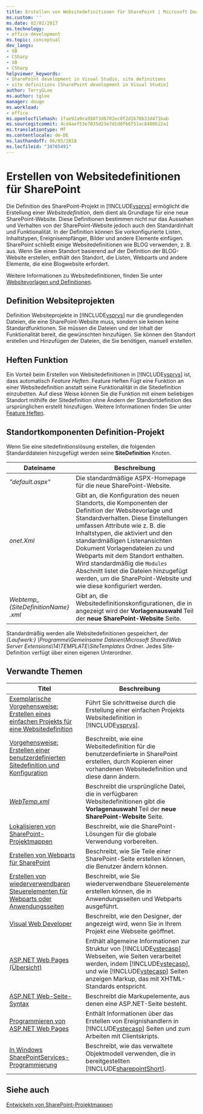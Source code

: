 ```yaml
---
title: Erstellen von Websitedefinitionen für SharePoint | Microsoft Docs
ms.custom: ''
ms.date: 02/02/2017
ms.technology:
- office-development
ms.topic: conceptual
dev_langs:
- VB
- CSharp
- VB
- CSharp
helpviewer_keywords:
- SharePoint development in Visual Studio, site definitions
- site definitions [SharePoint development in Visual Studio]
author: TerryGLee
ms.author: tglee
manager: douge
ms.workload:
- office
ms.openlocfilehash: 1fae92a9ca958f3d6702ec0f2d1678b33d471bab
ms.sourcegitcommit: 4cd4aef53e7035d23e7d1d0f66f51ac8480622a1
ms.translationtype: MT
ms.contentlocale: de-DE
ms.lasthandoff: 06/05/2018
ms.locfileid: "34765491"
---
```

# <a name="create-site-definitions-for-sharepoint"></a>Erstellen von Websitedefinitionen für SharePoint
  Die Definition des SharePoint-Projekt in [!INCLUDE[vsprvs](../sharepoint/includes/vsprvs-md.md)] ermöglicht die Erstellung einer *Websitedefinition*, dem dient als Grundlage für eine neue SharePoint-Website. Diese Definitionen bestimmen nicht nur das Aussehen und Verhalten von der SharePoint-Website jedoch auch den Standardinhalt und Funktionalität. In der Definition können Sie vorkonfigurierte Listen, Inhaltstypen, Ereignisempfänger, Bilder und andere Elemente einfügen. SharePoint schließt einige Websitedefinitionen wie BLOG verwenden, z. B. aus. Wenn Sie einen Standort basierend auf der Definition der BLOG-Website erstellen, enthält den Standort, die Listen, Webparts und andere Elemente, die eine Blogwebsite erfordert.  
  
 Weitere Informationen zu Websitedefinitionen, finden Sie unter [Websitevorlagen und Definitionen](http://go.microsoft.com/fwlink/?LinkId=179134).  
  
## <a name="site-definition-projects"></a>Definition Websiteprojekten
 Definition Websiteprojekte in [!INCLUDE[vsprvs](../sharepoint/includes/vsprvs-md.md)] nur die grundlegenden Dateien, die eine SharePoint-Website muss, sondern sie keinen keine Standardfunktionen. Sie müssen die Dateien und der Inhalt der Funktionalität bereit, die gewünschten hinzufügen. Sie können den Standort erstellen und Hinzufügen der Dateien, die Sie benötigen, manuell erstellen.  
  
## <a name="feature-stapling"></a>Heften Funktion
 Ein Vorteil beim Erstellen von Websitedefinitionen in [!INCLUDE[vsprvs](../sharepoint/includes/vsprvs-md.md)] ist, dass automatisch *Feature Heften*. Feature Heften Fügt eine Funktion an einer Websitedefinition anstatt seine Funktionalität in die Sitedefinition einzubetten. Auf diese Weise können Sie die Funktion mit einem beliebigen Standort mithilfe der Sitedefinition ohne Ändern der Standortdefinition des ursprünglichen erstellt hinzufügen. Weitere Informationen finden Sie unter [Feature Heften](http://go.microsoft.com/fwlink/?LinkID=119283).  
  
## <a name="site-definition-project-components"></a>Standortkomponenten Definition-Projekt
 Wenn Sie eine sitedefinitionslösung erstellen, die folgenden Standarddateien hinzugefügt werden seine **SiteDefinition** Knoten.  
  
|Dateiname|Beschreibung|  
|---------------|-----------------|  
|*"default.aspx"*|Die standardmäßige ASPX-Homepage für die neue SharePoint-Website.|  
|*onet.Xml*|Gibt an, die Konfiguration des neuen Standorts, die Komponenten der Definition der Websitevorlage und Standardverhalten. Diese Einstellungen umfassen Attribute wie z. B. die Inhaltstypen, die aktiviert und den standardmäßigen Listenansichten Dokument Vorlagendateien zu und Webparts mit dem Standort enthalten. Wird standardmäßig die `Modules` Abschnitt listet die Dateien hinzugefügt werden, um die SharePoint-Website und wie diese konfiguriert werden.|  
|*Webtemp_ {SiteDefinitionName} .xml*|Gibt an, die Websitedefinitionskonfigurationen, die in angezeigt wird der **Vorlagenauswahl** Teil der **neue SharePoint-Website** Seite.|  
  
 Standardmäßig werden alle Websitedefinitionen gespeichert, der *{Laufwerk:} \Programme\Gemeinsame Dateien\Microsoft Shared\Web Server Extensions\14\TEMPLATE\SiteTemplates* Ordner. Jedes Site-Definition verfügt über einen eigenen Unterordner.  
  
## <a name="related-topics"></a>Verwandte Themen
  
|Titel|Beschreibung|  
|-----------|-----------------|  
|[Exemplarische Vorgehensweise: Erstellen eines einfachen Projekts für eine Websitedefinition](../sharepoint/walkthrough-create-a-basic-site-definition-project.md)|Führt Sie schrittweise durch die Erstellung einer einfachen Projekts Websitedefinition in [!INCLUDE[vsprvs](../sharepoint/includes/vsprvs-md.md)].|  
|[Vorgehensweise: Erstellen einer benutzerdefinierten Sitedefinition und Konfiguration](http://go.microsoft.com/fwlink/?LinkId=183309)|Beschreibt, wie eine Websitedefinition für die benutzerdefinierte in SharePoint erstellen, durch Kopieren einer vorhandenen Websitedefinition und diese dann ändern.|  
|[*WebTemp.xml*](http://go.microsoft.com/fwlink/?LinkId=183310)|Beschreibt die ursprüngliche Datei, die in verfügbaren Websitedefinitionen gibt die **Vorlagenauswahl** Teil der **neue SharePoint-Website** Seite.|  
|[Lokalisieren von SharePoint-Projektmappen](../sharepoint/localizing-sharepoint-solutions.md)|Beschreibt, wie die SharePoint-Lösungen für die globale Verwendung vorbereiten.|  
|[Erstellen von Webparts für SharePoint](../sharepoint/creating-web-parts-for-sharepoint.md)|Beschreibt, wie Sie Teile einer SharePoint-Seite erstellen können, die Benutzer ändern können.|  
|[Erstellen von wiederverwendbaren Steuerelementen für Webparts oder Anwendungsseiten](../sharepoint/creating-reusable-controls-for-web-parts-or-application-pages.md)|Beschreibt, wie Sie wiederverwendbare Steuerelemente erstellen können, die in Anwendungsseiten und Webparts ausgeführt.|  
|[Visual Web Developer](http://go.microsoft.com/fwlink/?LinkId=178725)|Beschreibt, wie den Designer, der angezeigt wird, wenn Sie in Ihrem Projekt eine Webseite geöffnet.|  
|[ASP.NET Web Pages (Übersicht)](http://go.microsoft.com/fwlink/?LinkId=178726)|Enthält allgemeine Informationen zur Struktur von [!INCLUDE[vstecasp](../sharepoint/includes/vstecasp-md.md)] Webseiten, wie Seiten verarbeitet werden, indem [!INCLUDE[vstecasp](../sharepoint/includes/vstecasp-md.md)], und wie [!INCLUDE[vstecasp](../sharepoint/includes/vstecasp-md.md)] Seiten anzeigen Markup, das mit XHTML-Standards entspricht.|  
|[ASP.NET Web-Seite-Syntax](http://go.microsoft.com/fwlink/?LinkId=178727)|Beschreibt die Markupelemente, aus denen eine ASP.NET-Seite besteht.|  
|[Programmieren von ASP.NET Web Pages](http://go.microsoft.com/fwlink/?LinkId=178728)|Enthält Informationen über das Erstellen von Ereignishandlern in [!INCLUDE[vstecasp](../sharepoint/includes/vstecasp-md.md)] Seiten und zum Arbeiten mit Clientskripts.|  
|[In Windows SharePointServices-Programmierung](http://go.microsoft.com/fwlink/?LinkId=178729)|Beschreibt, wie das verwaltete Objektmodell verwenden, die in bereitgestellten [!INCLUDE[sharepointShort](../sharepoint/includes/sharepointshort-md.md)].|  
  
## <a name="see-also"></a>Siehe auch
 [Entwickeln von SharePoint-Projektmappen](../sharepoint/developing-sharepoint-solutions.md)  
  
 
